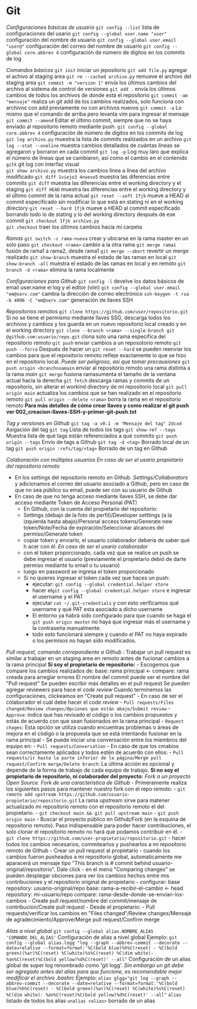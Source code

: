 # Git
_Configuraciones básicas de usuario_
`git config --list`                      lista de configuraciones del usario
`git config --global user.name "user"`   configuración del nombre de usuario
`git config --global user.email "user@"`  configuración del correo del nombre de usuario
`git config --global core.abbrev 4`  configuración de número de dígitos en los commits de log

_Comandos básicos_
`git init`                    iniciar un jepositorio
`git add file.py`             agregar el achivo al staging area
`git rm --cached archivo.py`  remueve el archivo del staging area
`git commit -m "version 1"`   envía los últimos cambios del archivo al sistema de control de versiones
`git add .`                   envía los últimos cambios de todos los archivos de donde está el repositorio
`git commit -am "mensaje"`    realiza un git add de los cambios realizados, solo funciona con archivos con add previamente no con archivos nuevos
`git commit -a`               Lo mismo que el comando de arriba pero levanta vim para ingresar el mensaje
`git commit --amend`          Editar el último commit, siempre que no se haya enviado al repositorio remoto mediante push.
`git config --global core.abbrev 4`  configuración de número de dígitos en los commits de log
`git log archivo.py`            muestra la lista de commits realizados en un archivo
`git log --stat --oneline`      muestra cambios detallados de cuántas líneas se agregaron y borraron en cada commit
`git log -p`                    Log muy laro que explica el número de líneas que se cambiaron, así como el cambio en el contenido
`gitk`                          git log con interfaz visual      
`git show archivo.py`           muestra los cambios línea a línea del archivo modificado
`git diff 1viejo3 4nuevo5`      muestra las diferencias entre commits
`git diff`                      muestra las diferencias entre el working directory y el staging
`git diff HEAD`                 muestra las diferencias entre el working directory y el último commit de la rama actual
`git reset --soft 1fjk`         mueve a HEAD al commit especificado sin modificar lo que está en stating ni en el working directory
`git reset --hard 1fjk`         mueve a HEAD al commit especificado borrando todo lo de stating y lo del working directory después de ese commit
`git checkout 1fjk archivo.py`                     
`git checkout`                     traer los últimos cambios hacia mi carpeta

_Ramas_
`git switch -c rama-nueva`  crear y ubicarse en la rama master en un solo paso
`git checkout <rama>`       cambio a la otra rama
`git merge rama1`           fusión de rama1 a rama2, desde rama1
`git merge --abort`         revertir un merge realizado
`git show-branch`           muestra el estado de las ramas en local
`git show-branch -all`      muestra el estado de las ramas en local y en remoto
`git branch -d <rama>`      elimina la rama localmente

_Configuraciones para Github_
 `git config -l`                                develve los datos básicos de email user.name el log y el editor (vim)
`git config --global user.email "em@serv.com"`   cambia la dirección de correo electrónico
`ssh-keygen -t rsa -b 4096 -C "em@serv.com"`     generación de llaves SSH

_Repositorios remotos_
`git clone https://github.com/user/repositorio.git` Si no se tiene el permismo mediante llaves SSG, descarga todos los archivos y cambios y los guarda en un nuevo repositorio local creado y en el working directory
`git clone --branch <rama> --single-branch git @github.com:usuario/repo.git`  clona solo una rama específica del repositorio remoto
`git push`                                  enviar cambios a un reposotorio remoto
`git push --force`                          Después de hacer un `git reset --hard` se pueden reenviar los cambios para que el repositorio remoto refleje exactamente lo que se hizo en el repositorio local. _Puede ser peligroso, así que tomar precausiones_
`git push origin <branchnoamain`            enviar al repositorio remoto una rama distinta a la rama _main_
`git merge`                                 fusiona ramasumenta el tamaño de la ventana actual hacia la derecha
`git fetch`                                 descarga ramas y commits de un repositorio, sin alterar el workind directory de mi repositorio local
`git pull origin main`                      actualiza los cambios que se han realizado en el repositorio remoto
`git pull origin --delete <rama>`           borra la rama en el repositorio remoto
**Para más detalles de cómo crear llaves y como realizar el git push ver 002_creacion-llaves-SSH-y-primer-git-push.txt**

_Tag y versiones en Github_
`git tag -a v0.1 -m "Mensaje del tag" 2dcxd`    Asigación del tag
`git tag`                                       Lista de todos los tags
`git show-ref --tags`                           Muestra lista de qué tags están referenciados a qué commits
`git push origin --tags`                        Envío de tags a Github
`git tag -d <tag>`                              Borrado local de un tag
`git push origin :refs/tag/<tag>`               Borrado de un tag en Github

_Colaboración con múltiples usuarios_
*En caso de ser el usario propietario del repositorio remoto*
- En los settings del repositorio remoto en Github. _Settings/Collaborators_ y adicionamos el correo del usuario asociado a Github, pero en caso de que no sea público su email, puede ser con su usuario de Github
- En caso de que no tenga acceso mediante llaves SSH, se debe dar acceso mediante Token de Acceso Personal (PAT) 
    - En Github, con la cuenta del propietario del repositorio:
    - Settings (debajo de la foto de perfil)/Developer setttings (a la izquierda hasta abajo)/Personal access tokens/Generate new token/Note/Fecha de expiración/Seleccionar alcances del permiso/Generate token
    - copiar token y enviarlo, el usuario colaborador debería de saber qué h    acer con él.
*En caso de ser el usario colaborador*
    - con el token proporcionado, cada vez que se realice un push se debe ingresar el usuario (previamente el propietario debió de darte permiso mediante tu email o tu usuario)
    - luego en password se ingresa el token proporcionado
    - Si no quieres ingresar el token cada vez que haces un push:
        - ejecutar: `git config --global credential.helper store`
        - hacer el`git config --global credential.helper store` e ingresar el username y el PAT
        - ejecutar `cat ~/.git-credentials` y con esto verificamos qué username y qué PAT esta asociado a dicho username
        - El entorno ya habrá sido configurado para que cuando se haga el `git push origin master` no haya que ingresar más el username y la contraseña manualmente.
        - todo esto funcionará siempre y cuando el PAT no haya expirado o los permisos no hayan sido modificados.

_Pull request, comando correpondiente a Github_ : Trabajar un pull request es similar a trabajar en un staging area en remoto antes de fucionar cambios a la rama principal
**Si soy el propietario de repositorio:**
    - Escogemos que compare los cambios realizados de:
        base: rama principal   <-  compare: rama creada para arreglar errores
        El nombre del commit puede ser el nombre del "Pull request"
        Se pueden escribir más detalles en el pull request
        Se pueden agregar reviewers para hace el _code review_
        Cuando terminemos las configuraciones, clickeamos en "Create pull request"
    - En caso de ser el colaborador el cuál debe hacer el _code review_
        - `Pull requests/Files changed/Review changes/Opciones que están abajo/Submit review`
            - `Approve`: indica que has revisado el código o los cambios propuestos y estás de acuerdo con que sean fusionados en la rama principal
            - `Request chages`: Esta opción se utiliza cuando encuentras problemas o áreas de mejora en el código o la propuesta que se está intentando fusionar en la rama principal 
    - Se puede iniciar una conversación entre los miembros del equipo en:
        - `Pull requests/Conversation`
    - En caso de que los cmabios sean correctamente aplicados y todos estén de acuerdo con ellos:
        - `Pull requests/ir hasta la parte inferior de la página/Merge pull request/Confirm merge/Delete branch`: La última acción es opcional y depende de la forma de trabajo de cada equipo de trabajo.
**Si no soy el propietario de repositorio, ni colaborador del proyecto:**
_Fork a un proyecto Open Source. Fork de una característica de Github_
    - Primeramente realiza los siguientes pasos para mantener nuestro fork con el repo remoto:
        - `git remote add upstream https://github.com/usuario-propietario/repositorio.git`  La rama upstream sirve para matener actualizado mi repositorio remoto con el repositorio remoto el del propietario. 
        - `git checkout main && git pull upstream main` 
        - `git push origin main` 
    - Buscar el proyecto público en Github/Fork (en la esquina de repositorio remoto). Paso indispensable para poder hacer contribuciones, el solo clonar el repositorio remoto no hará que podamos contribuir en él.
        - `git clone https://github.com/user-propietario/repositorio.git`
        - hacer todos los cambios necesarios, commitearlos y pushearlos a mi repositorio remoto de Github
    - Crear un pull request al propietario
        - cuando los cambios fueron pusheados a mi repositorio global, automaticamente me aparacerá un mensaje tipo "This branch is # commit behind usuario-original/repositorio". Dale click
        - en el menú "Comparing changes" se pueden desplegar obciones para ver los cambios hechos entre mis contribuciones y el repositorio original de propietario
        - configurar:
            base repository: usuario-original/repo base: rama-a-recibir-el-cambio   <-  head repository: mi-usuario/repo    compare: rama-desde-donde-se-envian-los-cambios
        - Create pull request/nombre del commit/mensaje de contribucion/Create pull request
    - Desde el propietario:
        - Pull requests/verificar los cambios en "Files changed"/Review changes/Mensaje de agradecimiento/Approve/Merge pull request/Confirm merge

_Alias a nivel global_
`git config --global alias.NOMBRE_ALIAS 'COMANDO_DEL_ALIAS'` Configuración de alias a nivel global
Ejemplo:
`git config --global alias.logg "log --graph --abbrev-commit --decorate --date=relative --format=format:'%C(bold blue)%h%C(reset) - %C(bold green)(%ar)%C(reset) %C(white)%s%C(reset) %C(dim white)- %an%C(reset)%C(bold yellow)%d%C(reset)' --all"` Configuración de un alias global de super log renombrado como 'git logg'. _Sin embargo un git debe ser agregado antes del alias para que funcione, es recomendable mejor modificar el archivo .bashrc_
Ejemplo:
`alias glgg="git log --graph --abbrev-commit --decorate --date=relative --format=format:'%C(bold blue)%h%C(reset) - %C(bold green)(%ar)%C(reset) %C(white)%s%C(reset) %C(dim white)- %an%C(reset)%C(bold yellow)%d%C(reset)' --all"`
`alias`                 listado de todos los alias
`unalias <alias>`       borrado de un alias


